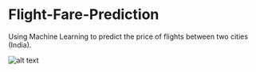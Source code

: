 # Flight-Fare-Prediction
Using Machine Learning to predict the price of flights between two cities (India).

![alt text](https://github.com/[username]/[reponame]/blob/[branch]/image.jpg?raw=true)
